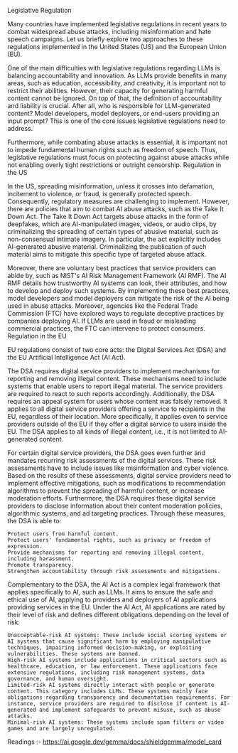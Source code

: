 Legislative Regulation

Many countries have implemented legislative regulations in recent years to combat widespread abuse attacks, including misinformation and hate speech campaigns. Let us briefly explore two approaches to these regulations implemented in the United States (US) and the European Union (EU).

One of the main difficulties with legislative regulations regarding LLMs is balancing accountability and innovation. As LLMs provide benefits in many areas, such as education, accessibility, and creativity, it is important not to restrict their abilities. However, their capacity for generating harmful content cannot be ignored. On top of that, the definition of accountability and liability is crucial. After all, who is responsible for LLM-generated content? Model developers, model deployers, or end-users providing an input prompt? This is one of the core issues legislative regulations need to address.

Furthermore, while combating abuse attacks is essential, it is important not to impede fundamental human rights such as freedom of speech. Thus, legislative regulations must focus on protecting against abuse attacks while not enabling overly tight restrictions or outright censorship.
Regulation in the US

In the US, spreading misinformation, unless it crosses into defamation, incitement to violence, or fraud, is generally protected speech. Consequently, regulatory measures are challenging to implement. However, there are policies that aim to combat AI abuse attacks, such as the Take It Down Act. The Take It Down Act targets abuse attacks in the form of deepfakes, which are AI-manipulated images, videos, or audio clips, by criminalizing the spreading of certain types of abusive material, such as non-consensual intimate imagery. In particular, the act explicitly includes AI-generated abusive material. Criminalizing the publication of such material aims to mitigate this specific type of targeted abuse attack.

Moreover, there are voluntary best practices that service providers can abide by, such as NIST's AI Risk Management Framework (AI RMF). The AI RMF details how trustworthy AI systems can look, their attributes, and how to develop and deploy such systems. By implementing these best practices, model developers and model deployers can mitigate the risk of the AI being used in abuse attacks. Moreover, agencies like the Federal Trade Commission (FTC) have explored ways to regulate deceptive practices by companies deploying AI. If LLMs are used in fraud or misleading commercial practices, the FTC can intervene to protect consumers.
Regulation in the EU

EU regulations consist of two core acts: the Digital Services Act (DSA) and the EU Artificial Intelligence Act (AI Act).

The DSA requires digital service providers to implement mechanisms for reporting and removing illegal content. These mechanisms need to include systems that enable users to report illegal material. The service providers are required to react to such reports accordingly. Additionally, the DSA requires an appeal system for users whose content was falsely removed. It applies to all digital service providers offering a service to recipients in the EU, regardless of their location. More specifically, it applies even to service providers outside of the EU if they offer a digital service to users inside the EU. The DSA applies to all kinds of illegal content, i.e., it is not limited to AI-generated content.

For certain digital service providers, the DSA goes even further and mandates recurring risk assessments of the digital services. These risk assessments have to include issues like misinformation and cyber violence. Based on the results of these assessments, digital service providers need to implement effective mitigations, such as modifications to recommendation algorithms to prevent the spreading of harmful content, or increase moderation efforts. Furthermore, the DSA requires these digital service providers to disclose information about their content moderation policies, algorithmic systems, and ad targeting practices. Through these measures, the DSA is able to:

    Protect users from harmful content.
    Protect users' fundamental rights, such as privacy or freedom of expression.
    Provide mechanisms for reporting and removing illegal content, including harassment.
    Promote transparency.
    Strengthen accountability through risk assessments and mitigations.

Complementary to the DSA, the AI Act is a complex legal framework that applies specifically to AI, such as LLMs. It aims to ensure the safe and ethical use of AI, applying to providers and deployers of AI applications providing services in the EU. Under the AI Act, AI applications are rated by their level of risk and defines different obligations depending on the level of risk:

    Unacceptable-risk AI systems: These include social scoring systems or AI systems that cause significant harm by employing manipulative techniques, impairing informed decision-making, or exploiting vulnerabilities. These systems are banned.
    High-risk AI systems include applications in critical sectors such as healthcare, education, or law enforcement. These applications face extensive regulations, including risk management systems, data governance, and human oversight.
    Limited-risk AI systems directly interact with people or generate content. This category includes LLMs. These systems mainly face obligations regarding transparency and documentation requirements. For instance, service providers are required to disclose if content is AI-generated and implement safeguards to prevent misuse, such as abuse attacks.
    Minimal-risk AI systems: These systems include spam filters or video games and are largely unregulated.


Readings :-
https://ai.google.dev/gemma/docs/shieldgemma/model_card